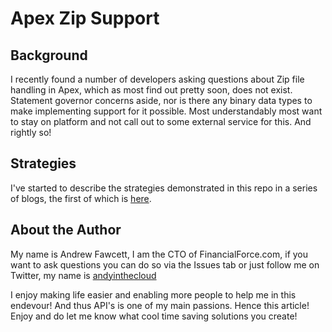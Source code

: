 Apex Zip Support
================

Background
-----------

I recently found a number of developers asking questions about Zip file handling in Apex, which as most find out pretty soon, does not exist. Statement governor concerns aside, nor is there any binary data types to make implementing support for it possible. Most understandably most want to stay on platform and not call out to some external service for this. And rightly so!

Strategies
----------

I've started to describe the strategies demonstrated in this repo in a series of blogs, the first of which is [here](http://andrewfawcett.wordpress.com/2012/11/04/handling-office-files-and-zip-files-in-apex-part-1/).

About the Author
----------------

My name is Andrew Fawcett, I am the CTO of FinancialForce.com, if you want to ask questions you can do so via the Issues tab or just follow me on Twitter, my name is [andyinthecloud](http://twitter.com/andyinthecloud)

I enjoy making life easier and enabling more people to help me in this endevour! And thus API's is one of my main passions. Hence this article! Enjoy and do let me know what cool time saving solutions you create!